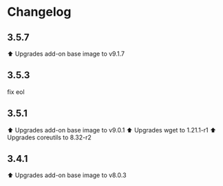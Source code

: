 # Changelog
## 3.5.7
⬆️ Upgrades add-on base image to v9.1.7


## 3.5.3
fix eol


## 3.5.1
⬆️ Upgrades add-on base image to v9.0.1
⬆️ Upgrades wget to 1.21.1-r1
⬆️ Upgrades coreutils to 8.32-r2


## 3.4.1
⬆️ Upgrades add-on base image to v8.0.3

